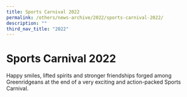 ```yaml
---
title: Sports Carnival 2022
permalink: /others/news-archive/2022/sports-carnival-2022/
description: ""
third_nav_title: "2022"
---
```

# **Sports Carnival 2022**

Happy smiles, lifted spirits and stronger friendships forged among Greenridgeans at the end of a very exciting and action-packed Sports Carnival.